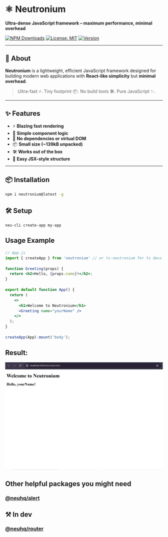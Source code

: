 # ⚛️ Neutronium

**Ultra-dense JavaScript framework – maximum performance, minimal overhead**

[![NPM Downloads](https://img.shields.io/npm/dw/neutronium?style=flat-square)](https://www.npmjs.com/package/neutronium)
[![License: MIT](https://img.shields.io/npm/l/neutronium?style=flat-square)](https://opensource.org/licenses/MIT)
[![Version](https://img.shields.io/npm/v/neutronium?style=flat-square)](https://www.npmjs.com/package/neutronium)

---

## 🚀 About

**Neutronium** is a lightweight, efficient JavaScript framework designed for building modern web applications with **React-like simplicity** but **minimal overhead**.

> Ultra-fast ⚡️. Tiny footprint 📦. No build tools 🛠️. Pure JavaScript ✨.

---

## ✨ Features

- ⚡️ **Blazing fast rendering**
- 🧠 **Simple component logic**
- 🔌 **No dependencies or virtual DOM**
- 📦 **Small size (~139kB unpacked)**
- 🛠️ **Works out of the box**
- 🔁 **Easy JSX-style structure**

---

## 📦 Installation

```bash
npm i neutronium@latest -g
```

## 🛠️ Setup

```
neu-cli create-app my-app
```

## Usage Example
```jsx
// App.js
import { createApp } from 'neutronium' // or ts-neutronium for ts devs

function Greeting(props) {
  return <h2>Hello, {props.name}!</h2>;
}

export default function App() {
  return (
    <>
      <h1>Welcome to Neutronium</h1>
      <Greeting name="yourName" />
    </>
  );
}

createApp(App).mount('body');
```

## Result:
![Results](https://raw.githubusercontent.com/PFMCODES/neutronium/main/results.png)

## Other helpful packages you might need
### [@neuhq/alert](https://www.npmjs.com/package/@neuhq/alert)
## ⚒️ In dev
### [@neuhq/router](https://www.npmjs.com/package/@neuhq/router) 